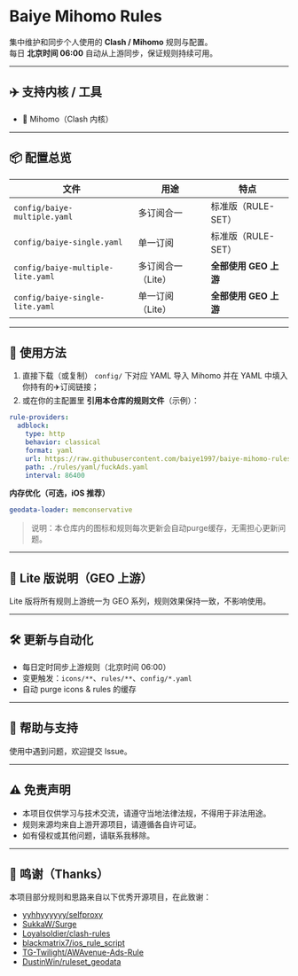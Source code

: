 # Baiye Mihomo Rules

集中维护和同步个人使用的 **Clash / Mihomo** 规则与配置。  
每日 **北京时间 06:00** 自动从上游同步，保证规则持续可用。

---

## ✈️ 支持内核 / 工具
- 🌸 Mihomo（Clash 内核）

---

## 📦 配置总览

| 文件 | 用途 | 特点 |
|---|---|---|
| `config/baiye-multiple.yaml` | 多订阅合一 | 标准版（RULE-SET） |
| `config/baiye-single.yaml` | 单一订阅 | 标准版（RULE-SET） |
| `config/baiye-multiple-lite.yaml` | 多订阅合一（Lite） | **全部使用 GEO 上游** |
| `config/baiye-single-lite.yaml` | 单一订阅（Lite） | **全部使用 GEO 上游** |

---

## 🚀 使用方法

1. 直接下载（或复制） `config/` 下对应 YAML 导入 Mihomo 并在 YAML 中填入你持有的✈️订阅链接；  
2. 或在你的主配置里 **引用本仓库的规则文件**（示例）：

```yaml
rule-providers:
  adblock:
    type: http
    behavior: classical
    format: yaml
    url: https://raw.githubusercontent.com/baiye1997/baiye-mihomo-rules/main/rules/yaml/fuckAds.yaml
    path: ./rules/yaml/fuckAds.yaml
    interval: 86400
```

**内存优化（可选，iOS 推荐）**
```yaml
geodata-loader: memconservative
```

> 说明：本仓库内的图标和规则每次更新会自动purge缓存，无需担心更新问题。

---

## 🧩 Lite 版说明（GEO 上游）

Lite 版将所有规则上游统一为 GEO 系列，规则效果保持一致，不影响使用。

---

## 🛠 更新与自动化

- 每日定时同步上游规则（北京时间 06:00）  
- 变更触发：`icons/**`、`rules/**`、`config/*.yaml`  
- 自动 purge icons & rules 的缓存

---

## 🤝 帮助与支持
使用中遇到问题，欢迎提交 Issue。

---

## ⚠️ 免责声明
- 本项目仅供学习与技术交流，请遵守当地法律法规，不得用于非法用途。  
- 规则来源均来自上游开源项目，请遵循各自许可证。  
- 如有侵权或其他问题，请联系我移除。

---

## 🙌 鸣谢（Thanks）

本项目部分规则和思路来自以下优秀开源项目，在此致谢：

- [yyhhyyyyyy/selfproxy](https://github.com/yyhhyyyyyy/selfproxy)  
- [SukkaW/Surge](https://github.com/SukkaW/Surge)  
- [Loyalsoldier/clash-rules](https://github.com/Loyalsoldier/clash-rules)  
- [blackmatrix7/ios_rule_script](https://github.com/blackmatrix7/ios_rule_script)  
- [TG-Twilight/AWAvenue-Ads-Rule](https://github.com/TG-Twilight/AWAvenue-Ads-Rule)  
- [DustinWin/ruleset_geodata](https://github.com/DustinWin/ruleset_geodata)
